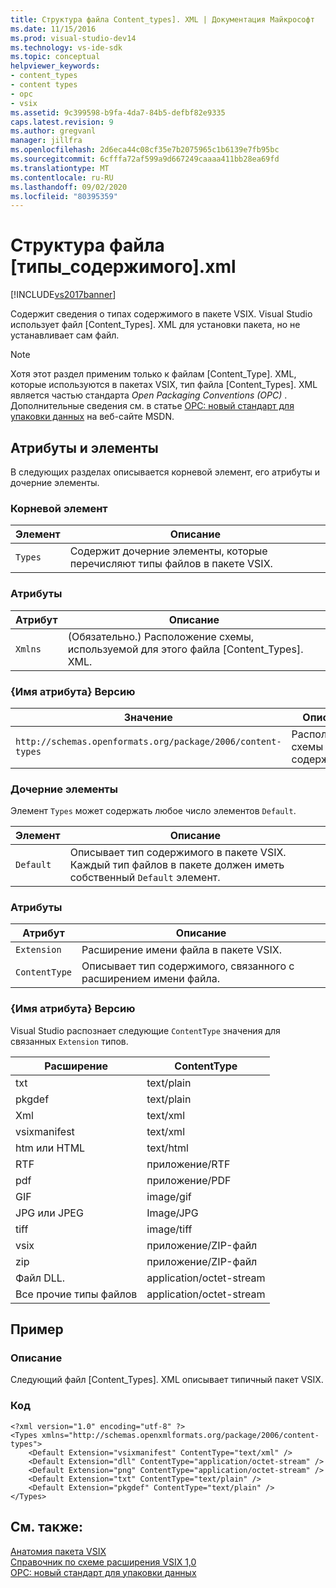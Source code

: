 ```yaml
---
title: Структура файла Content_types]. XML | Документация Майкрософт
ms.date: 11/15/2016
ms.prod: visual-studio-dev14
ms.technology: vs-ide-sdk
ms.topic: conceptual
helpviewer_keywords:
- content_types
- content types
- opc
- vsix
ms.assetid: 9c399598-b9fa-4da7-84b5-defbf82e9335
caps.latest.revision: 9
ms.author: gregvanl
manager: jillfra
ms.openlocfilehash: 2d6eca44c08cf35e7b2075965c1b6139e7fb95bc
ms.sourcegitcommit: 6cfffa72af599a9d667249caaaa411bb28ea69fd
ms.translationtype: MT
ms.contentlocale: ru-RU
ms.lasthandoff: 09/02/2020
ms.locfileid: "80395359"
---
```

# <a name="the-structure-of-the-content_typesxml-file"></a>Структура файла [типы_содержимого].xml
[!INCLUDE[vs2017banner](../includes/vs2017banner.md)]

Содержит сведения о типах содержимого в пакете VSIX. Visual Studio использует файл [Content_Types]. XML для установки пакета, но не устанавливает сам файл.  
  
> [!NOTE]
> Хотя этот раздел применим только к файлам [Content_Type]. XML, которые используются в пакетах VSIX, тип файла [Content_Types]. XML является частью стандарта *Open Packaging Conventions (OPC)* . Дополнительные сведения см. в статье [OPC: новый стандарт для упаковки данных](https://msdn.microsoft.com/magazine/cc163372.aspx) на веб-сайте MSDN.  
  
## <a name="attributes-and-elements"></a>Атрибуты и элементы  
 В следующих разделах описывается корневой элемент, его атрибуты и дочерние элементы.  
  
### <a name="root-element"></a>Корневой элемент  
  
|Элемент|Описание|  
|-------------|-----------------|  
|`Types`|Содержит дочерние элементы, которые перечисляют типы файлов в пакете VSIX.|  
  
### <a name="attributes"></a>Атрибуты  
  
|Атрибут|Описание|  
|---------------|-----------------|  
|`Xmlns`|(Обязательно.) Расположение схемы, используемой для этого файла [Content_Types]. XML.|  
  
### <a name="attribute-name-attribute"></a>{Имя атрибута} Версию  
  
|                           Значение                           |                Описание                |
|-----------------------------------------------------------|-------------------------------------------|
| `http://schemas.openformats.org/package/2006/content-types` | Расположение схемы типов содержимого. |
  
### <a name="child-elements"></a>Дочерние элементы  
 Элемент `Types` может содержать любое число элементов `Default`.  
  
|Элемент|Описание|  
|-------------|-----------------|  
|`Default`|Описывает тип содержимого в пакете VSIX. Каждый тип файлов в пакете должен иметь собственный `Default` элемент.|  
  
### <a name="attributes"></a>Атрибуты  
  
|Атрибут|Описание|  
|---------------|-----------------|  
|`Extension`|Расширение имени файла в пакете VSIX.|  
|`ContentType`|Описывает тип содержимого, связанного с расширением имени файла.|  
  
### <a name="attribute-name-attribute"></a>{Имя атрибута} Версию  
 Visual Studio распознает следующие `ContentType` значения для связанных `Extension` типов.  
  
|Расширение|ContentType|  
|---------------|-----------------|  
|txt|text/plain|  
|pkgdef|text/plain|  
|Xml|text/xml|  
|vsixmanifest|text/xml|  
|htm или HTML|text/html|  
|RTF|приложение/RTF|  
|pdf|приложение/PDF|  
|GIF|image/gif|  
|JPG или JPEG|Image/JPG|  
|tiff|image/tiff|  
|vsix|приложение/ZIP-файл|  
|zip|приложение/ZIP-файл|  
|Файл DLL.|application/octet-stream|  
|Все прочие типы файлов|application/octet-stream|  
  
## <a name="example"></a>Пример  
  
### <a name="description"></a>Описание  
 Следующий файл [Content_Types]. XML описывает типичный пакет VSIX.  
  
### <a name="code"></a>Код  
  
```  
<?xml version="1.0" encoding="utf-8" ?>   
<Types xmlns="http://schemas.openxmlformats.org/package/2006/content-types">  
    <Default Extension="vsixmanifest" ContentType="text/xml" />   
    <Default Extension="dll" ContentType="application/octet-stream" />   
    <Default Extension="png" ContentType="application/octet-stream" />   
    <Default Extension="txt" ContentType="text/plain" />   
    <Default Extension="pkgdef" ContentType="text/plain" />   
</Types>  
```  
  
## <a name="see-also"></a>См. также:  
 [Анатомия пакета VSIX](../extensibility/anatomy-of-a-vsix-package.md)   
 [Справочник по схеме расширения VSIX 1,0](https://msdn.microsoft.com/76e410ec-b1fb-4652-ac98-4a4c52e09a2b)   
 [OPC: новый стандарт для упаковки данных](https://msdn.microsoft.com/magazine/cc163372.aspx)
